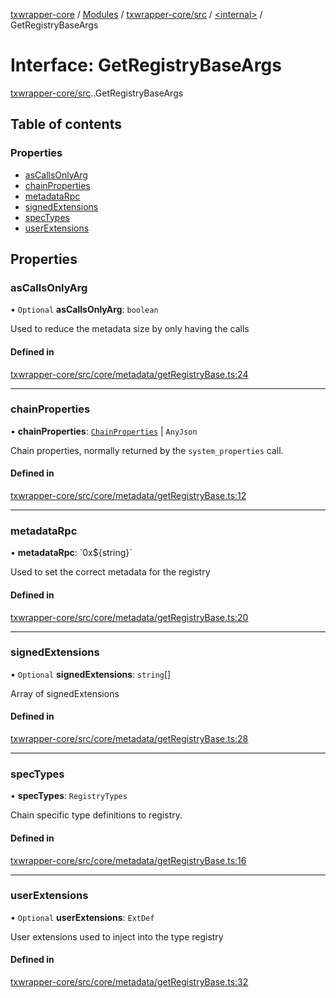 [txwrapper-core](../README.md) / [Modules](../modules.md) / [txwrapper-core/src](../modules/txwrapper_core_src.md) / [<internal\>](../modules/txwrapper_core_src._internal_.md) / GetRegistryBaseArgs

# Interface: GetRegistryBaseArgs

[txwrapper-core/src](../modules/txwrapper_core_src.md).[<internal>](../modules/txwrapper_core_src._internal_.md).GetRegistryBaseArgs

## Table of contents

### Properties

- [asCallsOnlyArg](txwrapper_core_src._internal_.GetRegistryBaseArgs.md#ascallsonlyarg)
- [chainProperties](txwrapper_core_src._internal_.GetRegistryBaseArgs.md#chainproperties)
- [metadataRpc](txwrapper_core_src._internal_.GetRegistryBaseArgs.md#metadatarpc)
- [signedExtensions](txwrapper_core_src._internal_.GetRegistryBaseArgs.md#signedextensions)
- [specTypes](txwrapper_core_src._internal_.GetRegistryBaseArgs.md#spectypes)
- [userExtensions](txwrapper_core_src._internal_.GetRegistryBaseArgs.md#userextensions)

## Properties

### asCallsOnlyArg

• `Optional` **asCallsOnlyArg**: `boolean`

Used to reduce the metadata size by only having the calls

#### Defined in

[txwrapper-core/src/core/metadata/getRegistryBase.ts:24](https://github.com/paritytech/txwrapper-core/blob/6c32f05/packages/txwrapper-core/src/core/metadata/getRegistryBase.ts#L24)

___

### chainProperties

• **chainProperties**: [`ChainProperties`](txwrapper_core_src.ChainProperties.md) \| `AnyJson`

Chain properties, normally returned by the `system_properties` call.

#### Defined in

[txwrapper-core/src/core/metadata/getRegistryBase.ts:12](https://github.com/paritytech/txwrapper-core/blob/6c32f05/packages/txwrapper-core/src/core/metadata/getRegistryBase.ts#L12)

___

### metadataRpc

• **metadataRpc**: \`0x${string}\`

Used to set the correct metadata for the registry

#### Defined in

[txwrapper-core/src/core/metadata/getRegistryBase.ts:20](https://github.com/paritytech/txwrapper-core/blob/6c32f05/packages/txwrapper-core/src/core/metadata/getRegistryBase.ts#L20)

___

### signedExtensions

• `Optional` **signedExtensions**: `string`[]

Array of signedExtensions

#### Defined in

[txwrapper-core/src/core/metadata/getRegistryBase.ts:28](https://github.com/paritytech/txwrapper-core/blob/6c32f05/packages/txwrapper-core/src/core/metadata/getRegistryBase.ts#L28)

___

### specTypes

• **specTypes**: `RegistryTypes`

Chain specific type definitions to registry.

#### Defined in

[txwrapper-core/src/core/metadata/getRegistryBase.ts:16](https://github.com/paritytech/txwrapper-core/blob/6c32f05/packages/txwrapper-core/src/core/metadata/getRegistryBase.ts#L16)

___

### userExtensions

• `Optional` **userExtensions**: `ExtDef`

User extensions used to inject into the type registry

#### Defined in

[txwrapper-core/src/core/metadata/getRegistryBase.ts:32](https://github.com/paritytech/txwrapper-core/blob/6c32f05/packages/txwrapper-core/src/core/metadata/getRegistryBase.ts#L32)

